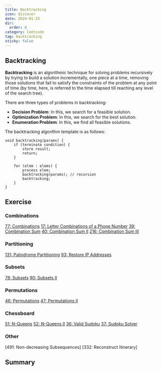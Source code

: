 ```yaml
---
title: Backtracking
icon: discover
date: 2024-01-25
dir:
  order: 8
category: leetcode
tag: backtracking
sticky: false
---
```


## Backtracking
**Backtracking** is an algorithmic technique for solving problems recursively by trying to build a solution incrementally, one piece at a time, removing those solutions that fail to satisfy the constraints of the problem at any point of time (by time, here, is referred to the time elapsed till reaching any level of the search tree).

There are three types of problems in backtracking:
- **Decision Problem**: In this, we search for a feasible solution.
- **Optimization Problem**: In this, we search for the best solution.
- **Enumeration Problem**: In this, we find all feasible solutions.

The backtracking algorithm template is as follows:
```text
void backtracking(params) {
    if (terminate condition) {
        store result;
        return;
    }

    for (elem : elems) {
        process elem;
        backtracking(params); // recursion
        backtracking;
    }
}
```


## Exercise
### Combinations
[77: Combinations](77_combinations.md)
[17: Letter Combinations of a Phone Number](17_letter_combinations_of_a_phone_number.md)
[39: Combination Sum](39_combination_sum.md)
[40: Combination Sum II](40_combination_sum_ii.md)
[216: Combination Sum III](216_combination_sum_iii.md)

### Partitioning
[131: Palindrome Partitioning](131_palindrome_partitioning.md)
[93: Restore IP Addresses](93_restore_ip_addresses.md)

### Subsets
[78: Subsets](78_subsets.md)
[90: Subsets II](90_subsets_ii.md)

### Permutations
[46: Permutations](46_permutations.md)
[47: Permutations II](47_permutations_ii.md)

### Chessboard
[51: N-Queens](51_n_queens.md)
[52: N-Queens II](52_n_queens_ii.md)
[36: Valid Sudoku](36_valid_sudoku.md)
[37: Sudoku Solver](37_sudoku_solver.md)

### Other
[491: Non-decreasing Subsequences]
[332: Reconstruct Itinerary]


## Summary
